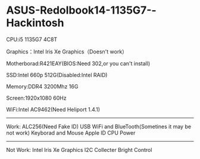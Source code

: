# ASUS-Redolbook14-1135G7--Hackintosh
 CPU:i5 1135G7 4C8T
 
 Graphics：Intel Iris Xe Graphics（Doesn't work）
 
 Motherborad:R421EAY(BIOS:Need 302,or you can't install)
 
 SSD:Intel 660p 512G(Disabled:Intel RAID)
 
 Memory:DDR4 3200Mhz 16G
 
 Screen:1920x1080 60Hz
 
 WiFi:Intel AC9462(Need Heliport 1.4.1)
 ________________________________________________________________________________
 Work:
 ALC256(Need Fake ID)
 USB
 WiFi and BlueTooth(Sometines it may be not work)
 Keyborad and Mouse
 Apple ID
 CPU Power
 ________________________________________________________________________________
 Not Work:
 Intel Iris Xe Graphics
 I2C Collecter
 Bright Control
